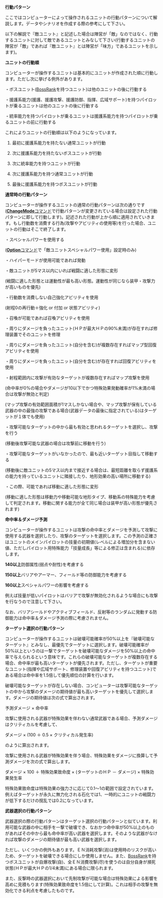 **行動パターン**

ここではコンピューターによって操作されるユニットの行動パターンについて解説します。データやシナリオを作成する際の参考にして下さい。

以下の解説で『敵ユニット』と記述した場合は陣営が「敵」なのではなく、行動するユニットに対して敵であるユニットとみなして下さい(行動するユニットの陣営が「敵」であれば『敵ユニット』とは陣営が「味方」であるユニットを示します)。

**ユニットの行動順**

コンピューターが操作するユニットは基本的にユニットが作成された順に行動します。ただし次に挙げる例外があります。

・ボスユニット([BossRank](BossRankコマンド.md)を持つユニット)は他のユニットの後に行動する

・援護系能力(援護、援護攻撃、援護防御、指揮、広域サポート)を持つパイロットが乗るユニットは他のユニットの後に行動する

・統率能力を持つパイロットが乗るユニットは援護系能力を持つパイロットが乗るユニットの前に行動する

これによりユニットの行動順は以下のようになっています。

1. 最初に援護系能力を持たない通常ユニットが行動

2. 次に援護系能力を持たないボスユニットが行動

3. 次に統率能力を持つユニットが行動

4. 次に援護系能力を持つ通常ユニットが行動

5. 最後に援護系能力を持つボスユニットが行動

**通常時の行動パターン**

コンピューターが操作するユニットの通常の行動パターンは次の通りです([**ChangeMode**コマンド](ChangeModeコマンド.md)で行動パターンが変更されている場合は設定された行動パターンに即して行動します)。記述された行動が上から順に適用されていきます。もし行動数を消費する行為(攻撃やアビリティの使用等)を行った場合、ユニットの行動はそこで終了します。

・スペシャルパワーを使用する

([**Option**コマンド](Optionコマンド.md)で「敵ユニットスペシャルパワー使用」設定時のみ)

・ハイパーモードが使用可能であれば発動

・敵ユニットが5マス以内にいれば戦闘に適した形態に変形

(戦闘に適した形態とは運動性が最も高い形態。運動性が同じなら装甲・攻撃力が高いものを優先)

・行動数を消費しない自己強化アビリティを使用

(射程0の再行動＋強化 or 付加 or 状態アビリティ)

・召喚が可能であれば召喚アビリティを使用

・周りにダメージを負ったユニット(ＨＰが最大ＨＰの90%未満)が存在すれば修理装置でそのユニットを修理

・周りにダメージを負ったユニット(自分を含む)が複数存在すればマップ型回復アビリティを使用

・周りにダメージを負ったユニット(自分を含む)が存在すれば回復アビリティを使用

・射程範囲内に攻撃が有効なターゲットが複数存在すればマップ攻撃を使用

(命中率が0%の場合やダメージが10以下でかつ特殊効果発動確率が1%未満の場合は攻撃が無効と判定)

(マップ攻撃の有効範囲面積が1マスしかない場合や、マップ攻撃が保有している武器の中の最強の攻撃である場合(武器データの最後に指定されている)はターゲットが１体でも使用)

・攻撃可能なターゲットの中から最も有効と思われるターゲットを選択し、攻撃を行う

(移動後攻撃可能な武器の場合は攻撃前に移動を行う)

・攻撃可能なターゲットがいなかったので、最も近いターゲット目指して移動する

(移動後に敵ユニットの5マス以内まで接近する場合は、最短距離を取らず援護系の能力を持っているユニットに隣接したり、地形効果の高い場所に移動する)

・この際、可能であれば移動に適した形態に変形

(移動に適した形態は移動力や移動可能な地形タイプ、移動系の特殊能力を考慮して判定されます。移動に関する能力が全て同じ場合は装甲が高い形態が優先されます)

**命中率＆ダメージ予測**

コンピューターが操作するユニットは攻撃の命中率とダメージを予測して攻撃に使用する武器を選択したり、攻撃のターゲットを選択します。この予測の正確さはユニットのメインパイロットの技量の初期値(レベルによる増加分を含まない値、ただしパイロット用特殊能力「技量成長」等による修正は含まれる)に依存します。

**140以上**防御属性(弱点や耐性)を考慮する

**150以上**バリアやアーマー、フィールド等の防御能力を考慮する

**160以上**スペシャルパワーの影響を考慮する

例えば技量が低いパイロットはバリアで攻撃が無効化されるような場合にも攻撃を行なうので注意して下さい。

なお、バリアシールドやアクティブフィールド、反射等のランダムに発動する防御能力は命中率＆ダメージ予測の際に考慮されません。

**ターゲット選択の行動パターン**

コンピューターが操作するユニットは破壊可能確率が50%以上を『破壊可能なターゲット』とみなし、最優先でターゲットに選択します。破壊可能確率が50%以上というのは一撃でターゲットを破壊可能なダメージを50%以上の命中率で与えられるという意味です。これらの破壊可能なターゲットが複数存在する場合、命中率が最も高いターゲットが優先されます。ただし、ターゲットが重要なユニット(指揮や広域サポート、修理装置や回復アビリティを持つユニット)である場合は命中率を1.5倍して優先順位の計算を行います。

破壊可能なターゲットが存在しない場合、コンピューターは攻撃可能なターゲットの中から攻撃のダメージの期待値が最も高いターゲットを優先して選択します。ダメージの期待値は次の式で算出されます。

予測ダメージ × 命中率

攻撃に使用される武器が特殊効果を伴わない通常武器である場合、予測ダメージはクリティカルを考慮して、

ダメージ × (100 ＋ 0.5 × クリティカル発生率)

のように算出されます。

攻撃に使用される武器が特殊効果を伴う場合、特殊効果をダメージに換算して予測ダメージを次の式で算出します。

ダメージ × 100 ＋ 特殊効果致命度 × (ターゲットのＨＰ － ダメージ) × 特殊効果発生率

特殊効果致命度は特殊効果の強力さに応じて0.1～1の範囲で設定されています。例えばターゲットが永久に無力化される石化では1、一時的にユニットの戦闘力が低下するだけの撹乱では0.2になっています。

**武器選択の行動パターン**

武器選択の際の行動パターンはターゲット選択の行動パターンと似ています。利用可能な武器の中に相手を一撃で破壊でき、なおかつ命中率が50%以上のものがあればその中から最も命中率が高い武器を選択します。そのような武器がなければ攻撃のダメージの期待値が最も高い武器を選択します。

ただし、いくつかの例外もあります。ＥＮ消耗攻撃(消)は使用時のリスクが高いため、ターゲットを破壊できる場合にしか使用しません。また、[BossRank](BossRankコマンド.md)を持つボスユニットが自爆攻撃(自)、全ＥＮ消費攻撃(尽)を使うのは自分自身が瀕死状態(ＨＰが最大ＨＰの1/4未満)にある場合に限られます。

また、反撃時の武器選択において先制攻撃が可能な場合は特殊効果による影響を高めに見積もります(特殊効果致命度を1.5倍にして計算)。これは相手の攻撃を無効化できる利点を考慮したものです。
